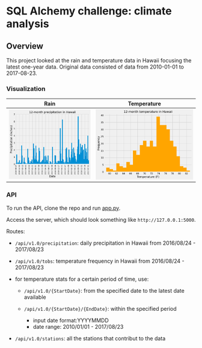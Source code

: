 # SQL Alchemy challenge: climate analysis

## Overview
This project looked at the rain and temperature data in Hawaii focusing the latest one-year data. Original data consisted of data from 2010-01-01 to 2017-08-23.

### Visualization
| Rain | Temperature |
|---------|---------|
| ![12 month precipitation](/images/12monthPrcp.png) | ![12 month temperature](/images/12monthTemp.png)

### API
To run the API, clone the repo and run [app.py](app.py).

Access the server, which should look something like `http://127.0.0.1:5000`.

Routes:
- `/api/v1.0/precipitation`: daily precipitation in Hawaii from 2016/08/24 - 2017/08/23

- `/api/v1.0/tobs`: temperature frequency in Hawaii from 2016/08/24 - 2017/08/23

* for temperature stats for a certain period of time, use:

    * `/api/v1.0/{StartDate}`: from the specified date to the latest date available

    * `/api/v1.0/{StartDate}/{EndDate}`: within the specified period

        * input date format:YYYYMMDD
        * date range: 2010/01/01 - 2017/08/23

- `/api/v1.0/stations`: all the stations that contribut to the data